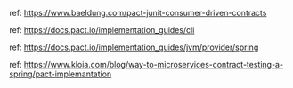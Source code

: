 ref: https://www.baeldung.com/pact-junit-consumer-driven-contracts

ref: https://docs.pact.io/implementation_guides/cli

ref: https://docs.pact.io/implementation_guides/jvm/provider/spring

ref: https://www.kloia.com/blog/way-to-microservices-contract-testing-a-spring/pact-implemantation
